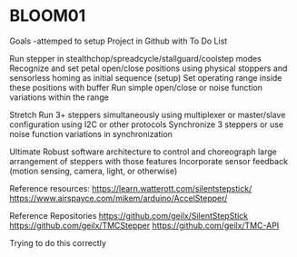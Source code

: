 # BLOOM01

Goals -attemped to setup Project in Github with To Do List

  Run stepper in stealthchop/spreadcycle/stallguard/coolstep modes
  Recognize and set petal open/close positions using physical stoppers and sensorless homing as initial sequence (setup)
  Set operating range inside these positions with buffer
  Run simple open/close or noise function variations within the range

Stretch
  Run 3+ steppers simultaneously using multiplexer or master/slave configuration using I2C or other protocols
  Synchronize 3 steppers or use noise function variations in synchronization

Ultimate
  Robust software architecture to control and choreograph large arrangement of steppers with those features
  Incorporate sensor feedback (motion sensing, camera, light, or otherwise)


Reference resources:
https://learn.watterott.com/silentstepstick/
https://www.airspayce.com/mikem/arduino/AccelStepper/

Reference Repositories
https://github.com/geilx/SilentStepStick
https://github.com/geilx/TMCStepper
https://github.com/geilx/TMC-API

Trying to do this correctly
